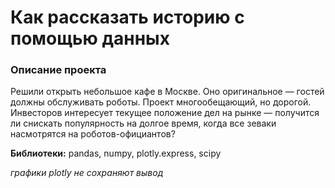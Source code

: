 # Как рассказать историю с помощью данных

### Описание проекта
Решили открыть небольшое кафе в Москве. Оно оригинальное — гостей должны обслуживать роботы. Проект многообещающий, но дорогой. Инвесторов интересует текущее положение дел на рынке — получится ли снискать популярность на долгое время, когда все зеваки насмотрятся на роботов-официантов?

**Библиотеки:** pandas, numpy, plotly.express, scipy

*графики plotly не сохраняют вывод*
